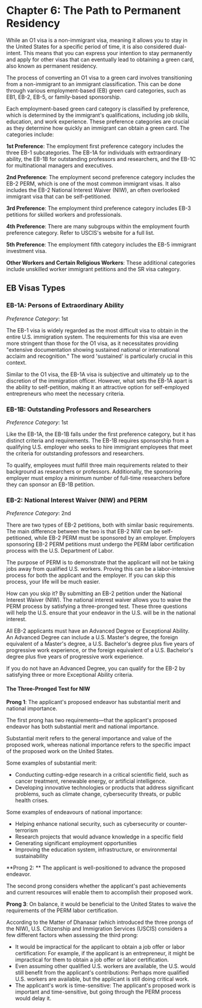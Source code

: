 # Chapter 6:  The Path to Permanent Residency

While an O1 visa is a non-immigrant visa, meaning it allows you to stay in the United States for a specific period of time, it is also considered dual-intent. This means that you can express your intention to stay permanently and apply for other visas that can eventually lead to obtaining a green card, also known as permanent residency.

The process of converting an O1 visa to a green card involves transitioning from a non-immigrant to an immigrant classification. This can be done through various employment-based (EB) green card categories, such as EB1, EB-2, EB-5, or family-based sponsorship.

Each employment-based green card category is classified by preference, which is determined by the immigrant's qualifications, including job skills, education, and work experience. These preference categories are crucial as they determine how quickly an immigrant can obtain a green card. The categories include:

**1st Preference**: The employment first preference category includes the three EB-1 subcategories. The EB-1A for individuals with extraordinary ability, the EB-1B for outstanding professors and researchers, and the EB-1C for multinational managers and executives. 

**2nd Preference**: The employment second preference category includes the EB-2 PERM, which is one of the most common immigrant visas. It also includes the EB-2 National Interest Waiver (NIW), an often overlooked immigrant visa that can be self-petitioned.

**3rd Preference**: The employment third preference category includes EB-3 petitions for skilled workers and professionals.

**4th Preference**: There are many subgroups within the employment fourth preference category. Refer to USCIS's website for a full list. 

**5th Preference**: The employment fifth category includes the EB-5 immigrant investment visa. 

**Other Workers and Certain Religious Workers**: These additional categories include unskilled worker immigrant petitions and the SR visa category.  

## EB Visas Types

### EB-1A: Persons of Extraordinary Ability

_Preference Category_: 1st

The EB-1 visa is widely regarded as the most difficult visa to obtain in the entire U.S. immigration system. The requirements for this visa are even more stringent than those for the O1 visa, as it necessitates providing "extensive documentation showing sustained national or international acclaim and recognition." The word 'sustained' is particularly crucial in this context.

Similar to the O1 visa, the EB-1A visa is subjective and ultimately up to the discretion of the immigration officer. However, what sets the EB-1A apart is the ability to self-petition, making it an attractive option for self-employed entrepreneurs who meet the necessary criteria.

### EB-1B: Outstanding Professors and Researchers

_Preference Category_: 1st

Like the EB-1A, the EB-1B falls under the first preference category, but it has distinct criteria and requirements. The EB-1B requires sponsorship from a qualifying U.S. employer who seeks to hire immigrant employees that meet the criteria for outstanding professors and researchers.

To qualify, employees must fulfill three main requirements related to their background as researchers or professors. Additionally, the sponsoring employer must employ a minimum number of full-time researchers before they can sponsor an EB-1B petition.

### EB-2: National Interest Waiver (NIW) and PERM

_Preference Category_: 2nd

There are two types of EB-2 petitions, both with similar basic requirements. The main difference between the two is that EB-2 NIW can be self-petitioned, while EB-2 PERM must be sponsored by an employer. Employers sponsoring EB-2 PERM petitions must undergo the PERM labor certification process with the U.S. Department of Labor.

The purpose of PERM is to demonstrate that the applicant will not be taking jobs away from qualified U.S. workers. Proving this can be a labor-intensive process for both the applicant and the employer. If you can skip this process, your life will be much easier.

How can you skip it? By submitting an EB-2 petition under the National Interest Waiver (NIW). The national interest waiver allows you to waive the PERM process by satisfying a three-pronged test. These three questions will help the U.S. ensure that your endeavor in the U.S. will be in the national interest.

All EB-2 applicants must have an Advanced Degree or Exceptional Ability. An Advanced Degree can include a U.S. Master's degree, the foreign equivalent of a Master's degree, a U.S. Bachelor's degree plus five years of progressive work experience, or the foreign equivalent of a U.S. Bachelor's degree plus five years of progressive work experience.

If you do not have an Advanced Degree, you can qualify for the EB-2 by satisfying three or more Exceptional Ability criteria.

#### The Three-Pronged Test for NIW

**Prong 1**: The applicant's proposed endeavor has substantial merit and national importance. 

The first prong has two requirements—that the applicant's proposed endeavor has both substantial merit and national importance. 

Substantial merit refers to the general importance and value of the proposed work, whereas national importance refers to the specific impact of the proposed work on the United States. 

Some examples of substantial merit:
- Conducting cutting-edge research in a critical scientific field, such as cancer treatment, renewable energy, or artificial intelligence.
- Developing innovative technologies or products that address significant problems, such as climate change, cybersecurity threats, or public health crises.

Some examples of endeavours of national importance:
- Helping enhance national security, such as cybersecurity or counter-terrorism
- Research projects that would advance knowledge in a specific field
- Generating significant employment opportunities
- Improving the education system, infrastructure, or environmental sustainability 

**Prong 2: ** The applicant is well-positioned to advance the proposed endeavor.

The second prong considers whether the applicant's past achievements and current resources will enable them to accomplish their proposed work.

**Prong 3**: On balance, it would be beneficial to the United States to waive the requirements of the PERM labor certification.

According to the Matter of Dhanasar (which introduced the three prongs of the NIW), U.S. Citizenship and Immigration Services (USCIS) considers a few different factors when assessing the third prong:

- It would be impractical for the applicant to obtain a job offer or labor certification: For example, if the applicant is an entrepreneur, it might be impractical for them to obtain a job offer or labor certification.
- Even assuming other qualified U.S. workers are available, the U.S. would still benefit from the applicant's contributions: Perhaps more qualified U.S. workers are available, but the applicant is still doing critical work. 
- The applicant's work is time-sensitive: The applicant's proposed work is important and time-sensitive, but going through the PERM process would delay it. 



